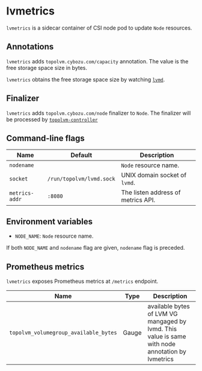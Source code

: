 lvmetrics
=========

`lvmetrics` is a sidecar container of CSI node pod to update `Node` resources.

Annotations
-----------

`lvmetrics` adds `topolvm.cybozu.com/capacity` annotation.
The value is the free storage space size in bytes.

`lvmetrics` obtains the free storage space size by watching [`lvmd`](./lvmd.md).

Finalizer
---------

`lvmetrics` adds `topolvm.cybozu.com/node` finalizer to `Node`.
The finalizer will be processed by [`topolvm-controller`](./topolvm-controller.md)

Command-line flags
------------------

| Name           | Default                  | Description                        |
| ----------     | ------------------------ | -----------------------------      |
| `nodename`     |                          | `Node` resource name.              |
| `socket`       | `/run/topolvm/lvmd.sock` | UNIX domain socket of `lvmd`.      |
| `metrics-addr` | `:8080`                  | The listen address of metrics API. |

Environment variables
---------------------

- `NODE_NAME`: `Node` resource name.

If both `NODE_NAME` and `nodename` flag are given, `nodename` flag is preceded.


Prometheus metrics
------------------

`lvmetrics` exposes Prometheus metrics at `/metrics` endpoint.

| Name                           | Type                     | Description                                                                                         |
| ----------                     | ------------------------ | -----------------------------                                                                       |
| `topolvm_volumegroup_available_bytes` | Gauge                    | available bytes of LVM VG mangaged by lvmd. This value is same with node annotation by lvmetrics |
